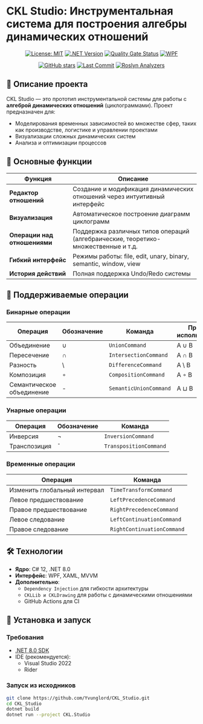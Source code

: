 # CKL Studio: Инструментальная система для построения алгебры динамических отношений

<div align="center">
  
[![License: MIT](https://img.shields.io/badge/License-MIT-yellow.svg)](https://opensource.org/licenses/MIT)
[![.NET Version](https://img.shields.io/badge/.NET-%3E%3D%207.0-blue)](https://dotnet.microsoft.com/)
[![Quality Gate Status](https://sonarcloud.io/api/project_badges/measure?project=Yvunglord_CKL_Studio&metric=alert_status)](https://sonarcloud.io/summary/new_code?id=Yvunglord_CKL_Studio)
[![WPF](https://img.shields.io/badge/UI-WPF-ff69b4)](https://docs.microsoft.com/ru-ru/dotnet/desktop/wpf/)

[![GitHub stars](https://img.shields.io/github/stars/Yvunglord/CKL_Studio?style=social)](https://github.com/Yvunglord/CKL_Studio/stargazers)
[![Last Commit](https://img.shields.io/github/last-commit/Yvunglord/CKL_Studio)](https://github.com/Yvunglord/CKL_Studio/commits/main)
[![Roslyn Analyzers](https://img.shields.io/badge/Roslyn%20Analyzers-0%20warnings-green?logo=.net)](https://github.com/Yvunglord/CKL_Studio/actions)

</div>

## 📝 Описание проекта
CKL Studio — это прототип инструментальной системы для работы с **алгеброй динамических отношений** (циклограммами). Проект предназначен для:
- Моделирования временных зависимостей во множестве сфер, таких как производстве, логистике и управлении проектами
- Визуализации сложных динамических систем
- Анализа и оптимизации процессов

## 🌟 Основные функции
| Функция                     | Описание                                                                 |
|-----------------------------|--------------------------------------------------------------------------|
| **Редактор отношений**      | Создание и модификация динамических отношений через интуитивный интерфейс |
| **Визуализация**            | Автоматическое построение диаграмм циклограмм                           |
| **Операции над отношениями**| Поддержка различных типов операций (алгебраические, теоретико-множественные и т.д.       |
| **Гибкий интерфейс**        | Режимы работы: file, edit, unary, binary, semantic, window, view                        |
| **История действий**        | Полная поддержка Undo/Redo системы                                      |

## 🧮 Поддерживаемые операции
### Бинарные операции
| Операция               | Обозначение | Команда              | Пример использования |
|------------------------|-------------|----------------------|----------------------|
| Объединение            | ∪           | `UnionCommand`       | A ∪ B                |
| Пересечение            | ∩           | `IntersectionCommand`| A ∩ B                |
| Разность               | \           | `DifferenceCommand`  | A \ B                |
| Композиция             | ∘           | `CompositionCommand` | A ∘ B                |
| Семантическое объединение | -       | `SemanticUnionCommand` | A ⊔ B              |

### Унарные операции
| Операция               | Обозначение | Команда              |
|------------------------|-------------|----------------------|
| Инверсия               | ¬           | `InversionCommand`   |
| Транспозиция           | ¯           | `TranspositionCommand` |

### Временные операции
| Операция               | Команда              |
|------------------------|----------------------|
| Изменить глобальный интервал				| `TimeTransformCommand`   |
| Левое предшествование				| `LeftPrecedenceCommand` |
| Правое предшествование				| `RightPrecedenceCommand` |
| Левое следование				| `LeftContinuationCommand` |
| Правое следование				| `RightContinuationCommand` 

## 🛠 Технологии
- **Ядро**: C# 12, .NET 8.0
- **Интерфейс**: WPF, XAML, MVVM
- **Дополнительно**:
  - `Dependency Injection` для гибкости архитектуры
  - `CKLLib и CKLDrawing` для работы с динамическими отношениями
  - GitHub Actions для CI 

## 🚀 Установка и запуск
### Требования
- [.NET 8.0 SDK](https://dotnet.microsoft.com/download)
- IDE (рекомендуется):
  - Visual Studio 2022
  - Rider

### Запуск из исходников
```bash
git clone https://github.com/Yvunglord/CKL_Studio.git
cd CKL_Studio
dotnet build
dotnet run --project CKL.Studio
